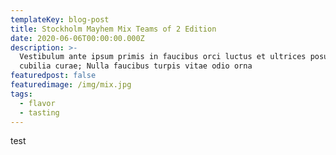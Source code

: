 ```yaml
---
templateKey: blog-post
title: Stockholm Mayhem Mix Teams of 2 Edition
date: 2020-06-06T00:00:00.000Z
description: >-
  Vestibulum ante ipsum primis in faucibus orci luctus et ultrices posuere
  cubilia curae; Nulla faucibus turpis vitae odio orna
featuredpost: false
featuredimage: /img/mix.jpg
tags:
  - flavor
  - tasting
---
```

test

